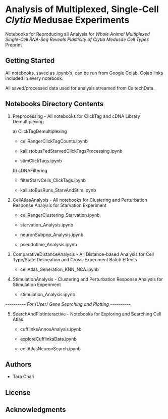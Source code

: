 # Analysis of Multiplexed, Single-Cell *Clytia* Medusae Experiments
Notebooks for Reproducing all Analysis for *Whole Animal Multiplexed Single-Cell RNA-Seq Reveals Plasticity of *Clytia* Medusae Cell Types* Preprint

## Getting Started

All notebooks, saved as .ipynb's, can be run from Google Colab. Colab links included in every notebook.

All saved/processed data used for analysis streamed from CaltechData.

## Notebooks Directory Contents

1) Preprocessing - All notebooks for ClickTag and cDNA Library Demultiplexing

    a) ClickTagDemultiplexing
      * cellRangerClickTagCounts.ipynb
      
      * kallistobusFedStarvedClickTagsProcessing.ipynb
      
      * stimClickTags.ipynb
    
    b) cDNAFiltering
    
      * filterStarvCells_ClickTags.ipynb
      
      * kallistoBusRuns_StarvAndStim.ipynb
	
2) CellAtlasAnalysis  - All notebooks for Clustering and Perturbation Response Analysis for Starvation Experiment

    * cellRangerClustering_Starvation.ipynb
    
    * starvation_Analysis.ipynb
    
    * neuronSubpop_Analysis.ipynb
    
    * pseudotime_Analysis.ipynb

3) ComparativeDistanceAnalysis - All Distance-based Analysis for Cell Type/State Delineation and Cross-Experiment Batch Effects
  
    * cellAtlas_Generation_KNN_NCA.ipynb
 
4) StimulationAnalysis - Clustering and Perturbation Response Analysis for Stimulation Experiment

    * stimulation_Analysis.ipynb
   
   
*---------- For (User) Gene Searching and Plotting ----------*

5) SearchAndPlotInteractive - Notebooks for Exploring and Searching Cell Atlas

    * cufflinksAnnosAnalysis.ipynb
    
    * exploreCufflinksData.ipynb
    
    * cellAtlasNeuronSearch.ipynb 




## Authors

* Tara Chari



## License



## Acknowledgments







